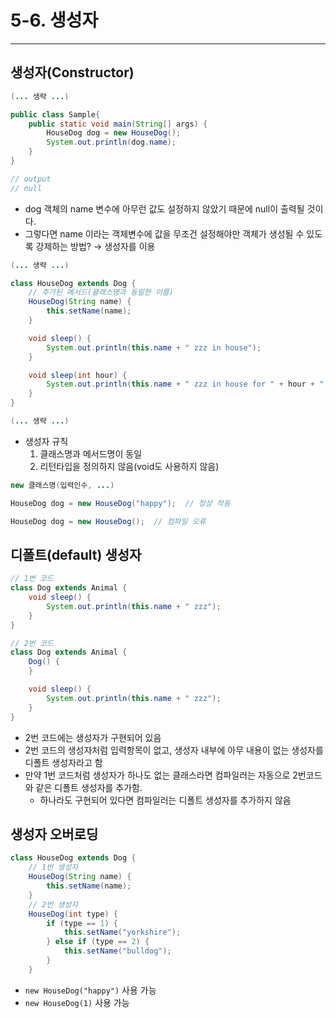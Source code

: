 # 5-6. 생성자

---

## 생성자(Constructor)

```java
(... 생략 ...)

public class Sample{
    public static void main(String[] args) {
        HouseDog dog = new HouseDog();
        System.out.println(dog.name);
    }
}

// output
// null
```

- dog 객체의 name 변수에 아무런 값도 설정하지 않았기 때문에 null이 출력될 것이다.
- 그렇다면 name 이라는 객체변수에 값을 무조건 설정해야만 객체가 생성될 수 있도록 강제하는 방법? → 생성자를 이용

```java
(... 생략 ...)

class HouseDog extends Dog {
    // 추가된 메서드(클래스명과 동일한 이름)
    HouseDog(String name) {
        this.setName(name);
    }

    void sleep() {
        System.out.println(this.name + " zzz in house");
    }

    void sleep(int hour) {
        System.out.println(this.name + " zzz in house for " + hour + " hours");
    }
}

(... 생략 ...)
```

- 생성자 규칙
  1. 클래스명과 메서드명이 동일
  2. 리턴타입을 정의하지 않음(void도 사용하지 않음)

```java
new 클래스명(입력인수, ...)

HouseDog dog = new HouseDog("happy");  // 정상 작동

HouseDog dog = new HouseDog();  // 컴파일 오류
```

 

## 디폴트(default) 생성자

```java
// 1번 코드
class Dog extends Animal {
    void sleep() {
        System.out.println(this.name + " zzz");
    }
}
```

```java
// 2번 코드
class Dog extends Animal {
    Dog() {
    }

    void sleep() {
        System.out.println(this.name + " zzz");
    }
}
```

- 2번 코드에는 생성자가 구현되어 있음
- 2번 코드의 생성자처럼 입력항목이 없고, 생성자 내부에 아무 내용이 없는 생성자를 디폴트 생성자라고 함
- 만약 1번 코드처럼 생성자가 하나도 없는 클래스라면 컴파일러는 자동으로 2번코드와 같은 디폴트 생성자를 추가함.
  - 하나라도 구현되어 있다면 컴파일러는 디폴트 생성자를 추가하지 않음



## 생성자 오버로딩

```java
class HouseDog extends Dog {
    // 1번 생성자
    HouseDog(String name) {
        this.setName(name);
    }
    // 2번 생성자
    HouseDog(int type) {
        if (type == 1) {
            this.setName("yorkshire");
        } else if (type == 2) {
            this.setName("bulldog");
        }
    }
```

- `new HouseDog("happy")` 사용 가능
- `new HouseDog(1)` 사용 가능
